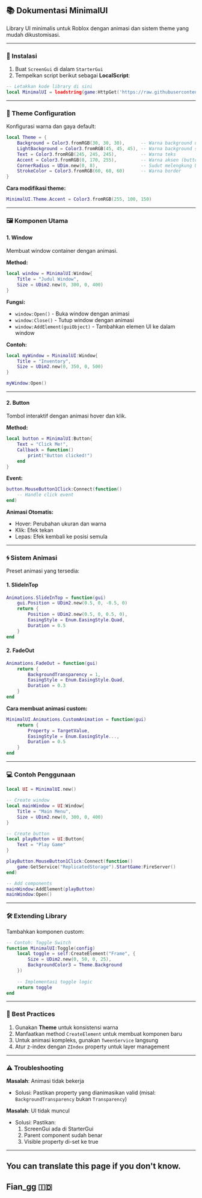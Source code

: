 ## 📚 Dokumentasi MinimalUI
Library UI minimalis untuk Roblox dengan animasi dan sistem theme yang mudah dikustomisasi.

---

### 🔧 Instalasi
1. Buat `ScreenGui` di dalam `StarterGui`
2. Tempelkan script berikut sebagai **LocalScript**:

```lua
-- Letakkan kode library di sini
local MinimalUI = loadstring(game:HttpGet('https://raw.githubusercontent.com/fiangg20/MinimalUI-ID-/refs/heads/main/Lib.lua'))()
```

---

### 🎨 Theme Configuration
Konfigurasi warna dan gaya default:

```lua
local Theme = {
    Background = Color3.fromRGB(30, 30, 30),      -- Warna background utama
    LightBackground = Color3.fromRGB(45, 45, 45), -- Warna background sekunder
    Text = Color3.fromRGB(245, 245, 245),         -- Warna teks
    Accent = Color3.fromRGB(0, 170, 255),         -- Warna aksen (button hover, dll)
    CornerRadius = UDim.new(0, 8),                -- Sudut melengkung UI
    StrokeColor = Color3.fromRGB(60, 60, 60)      -- Warna border
}
```

**Cara modifikasi theme:**
```lua
MinimalUI.Theme.Accent = Color3.fromRGB(255, 100, 150)
```

---

### 🖼️ Komponen Utama

#### 1. Window
Membuat window container dengan animasi.

**Method:**
```lua
local window = MinimalUI:Window{
    Title = "Judul Window",
    Size = UDim2.new(0, 300, 0, 400)
}
```

**Fungsi:**
- `window:Open()` - Buka window dengan animasi
- `window:Close()` - Tutup window dengan animasi
- `window:AddElement(guiObject)` - Tambahkan elemen UI ke dalam window

**Contoh:**
```lua
local myWindow = MinimalUI:Window{
    Title = "Inventory",
    Size = UDim2.new(0, 350, 0, 500)
}

myWindow:Open()
```

---

#### 2. Button
Tombol interaktif dengan animasi hover dan klik.

**Method:**
```lua
local button = MinimalUI:Button{
    Text = "Click Me!",
    Callback = function()
        print("Button clicked!")
    end
}
```

**Event:**
```lua
button.MouseButton1Click:Connect(function()
    -- Handle click event
end)
```

**Animasi Otomatis:**
- Hover: Perubahan ukuran dan warna
- Klik: Efek tekan
- Lepas: Efek kembali ke posisi semula

---

### 🌀 Sistem Animasi
Preset animasi yang tersedia:

#### 1. SlideInTop
```lua
Animations.SlideInTop = function(gui)
    gui.Position = UDim2.new(0.5, 0, -0.5, 0)
    return {
        Position = UDim2.new(0.5, 0, 0.5, 0),
        EasingStyle = Enum.EasingStyle.Quad,
        Duration = 0.5
    }
end
```

#### 2. FadeOut
```lua
Animations.FadeOut = function(gui)
    return {
        BackgroundTransparency = 1,
        EasingStyle = Enum.EasingStyle.Quad,
        Duration = 0.3
    }
end
```

**Cara membuat animasi custom:**
```lua
MinimalUI.Animations.CustomAnimation = function(gui)
    return {
        Property = TargetValue,
        EasingStyle = Enum.EasingStyle...,
        Duration = 0.5
    }
end
```

---

### 💻 Contoh Penggunaan
```lua
local UI = MinimalUI.new()

-- Create window
local mainWindow = UI:Window{
    Title = "Main Menu",
    Size = UDim2.new(0, 300, 0, 400)
}

-- Create button
local playButton = UI:Button{
    Text = "Play Game"
}

playButton.MouseButton1Click:Connect(function()
    game:GetService("ReplicatedStorage").StartGame:FireServer()
end)

-- Add components
mainWindow:AddElement(playButton)
mainWindow:Open()
```

---

### 🛠️ Extending Library
Tambahkan komponen custom:

```lua
-- Contoh: Toggle Switch
function MinimalUI:Toggle(config)
    local toggle = self:CreateElement("Frame", {
        Size = UDim2.new(0, 50, 0, 25),
        BackgroundColor3 = Theme.Background
    })
    
    -- Implementasi toggle logic
    return toggle
end
```

---

### 📝 Best Practices
1. Gunakan **Theme** untuk konsistensi warna
2. Manfaatkan method `CreateElement` untuk membuat komponen baru
3. Untuk animasi kompleks, gunakan `TweenService` langsung
4. Atur z-index dengan `ZIndex` property untuk layer management

---

### ⚠️ Troubleshooting
**Masalah**: Animasi tidak bekerja
- Solusi: Pastikan property yang dianimasikan valid (misal: `BackgroundTransparency` bukan `Transparency`)

**Masalah**: UI tidak muncul
- Solusi: Pastikan:
  1. ScreenGui ada di StarterGui
  2. Parent component sudah benar
  3. Visible property di-set ke true

---

## You can translate this page if you don't know.

## Fian_gg 🇮🇩
  
